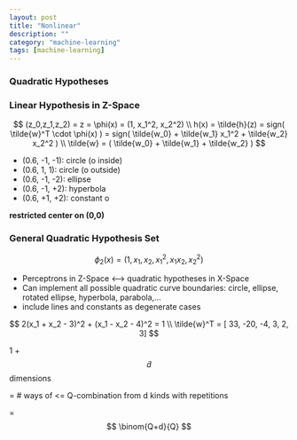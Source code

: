 ```yaml
---
layout: post
title: "Nonlinear"
description: ""
category: "machine-learning"
tags: [machine-learning]
---
```


<script type="text/javascript" async
  src="https://cdn.mathjax.org/mathjax/latest/MathJax.js?config=TeX-MML-AM_CHTML">
</script>

<script type="text/x-mathjax-config">
MathJax.Hub.Config({
  displayAlign: "left"
});
</script>


### Quadratic Hypotheses


### Linear Hypothesis in Z-Space

$$
(z_0,z_1,z_2) = z = \phi(x) = (1, x_1^2, x_2^2)
\\
h(x) = \tilde{h}(z) = sign( \tilde{w}^T \cdot \phi(x) ) = sign( \tilde{w_0} + \tilde{w_1} x_1^2 + \tilde{w_2} x_2^2 )
\\
\tilde{w} = ( \tilde{w_0} + \tilde{w_1} + \tilde{w_2} )
$$

- (0.6, -1, -1): circle (o inside)
- (0.6,  1,  1): circle (o outside)
- (0.6, -1, -2): ellipse
- (0.6, -1, +2): hyperbola
- (0.6, +1, +2): constant o

__restricted center on (0,0)__


### General Quadratic Hypothesis Set

$$
\phi_2(x) = (1, x_1, x_2, x_1^2, x_1 x_2, x_2^2 )
$$

- Perceptrons in Z-Space <--> quadratic hypotheses in X-Space
- Can implement all possible quadratic curve boundaries: circle, ellipse, rotated ellipse, hyperbola, parabola,...
- include lines and constants as degenerate cases

$$
2(x_1 + x_2 - 3)^2 + (x_1 - x_2 - 4)^2 = 1
\\
\tilde{w}^T = [ 33, -20, -4, 3, 2, 3]
$$

1 + $$ \tilde{d} $$ dimensions

= # ways of <= Q-combination from d kinds with repetitions

= $$ \binom{Q+d}{Q} $$
